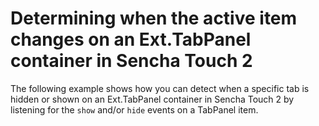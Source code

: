 # Determining when the active item changes on an Ext.TabPanel container in Sencha Touch 2 #

The following example shows how you can detect when a specific tab is hidden or shown on an Ext.TabPanel container in Sencha Touch 2 by listening for the `show` and/or `hide` events on a TabPanel item.
